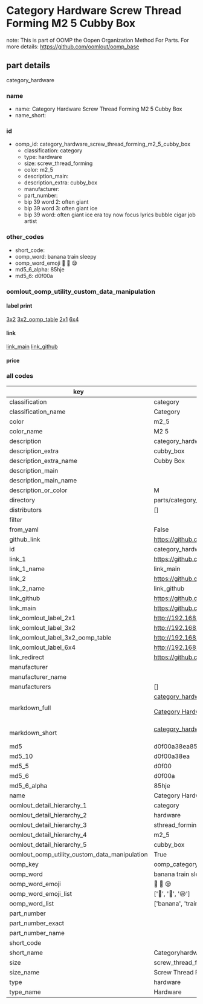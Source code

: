 # Category Hardware Screw Thread Forming M2 5 Cubby Box  

note: This is part of OOMP the Oopen Organization Method For Parts. For more details: https://github.com/oomlout/oomp_base

##  part details
  



category_hardware



### name
* name: Category Hardware Screw Thread Forming M2 5 Cubby Box
* name_short: 
### id
* oomp_id: category_hardware_screw_thread_forming_m2_5_cubby_box
  * classification: category
  * type: hardware
  * size: screw_thread_forming
  * color: m2_5
  * description_main: 
  * description_extra: cubby_box
  * manufacturer: 
  * part_number: 
  * bip 39 word 2: often giant
  * bip 39 word 3: often giant ice
  * bip 39 word: often giant ice era toy now focus lyrics bubble cigar job artist

### other_codes
* short_code: 
* oomp_word: banana train sleepy
* oomp_word_emoji :banana: :train: :sleepy:
* md5_6_alpha: 85hje
* md5_6: d0f00a






### oomlout_oomp_utility_custom_data_manipulation
#### label print
[3x2](http://192.168.1.245:1112/?label=oomp%2085hje)
[3x2_oomp_table](http://192.168.1.108:1112/?label=oomp%2085hje)
[2x1](http://192.168.1.242:1112/?label=oomp%2085hje)
[6x4](http://192.168.1.55:1112/?label=oomp%2085hje)    

#### link

[link_main](https://github.com/oomlout/oomlout_oomp_version_1_messy/tree/main/parts/category_hardware_screw_thread_forming_m2_5_cubby_box) [link_github](https://github.com/oomlout/oomlout_oomp_version_1_messy/tree/main/parts/category_hardware_screw_thread_forming_m2_5_cubby_box)                             

#### price







### all codes 
| key | value |  
| --- | --- |  
| classification | category |  
| classification_name | Category |  
| color | m2_5 |  
| color_name | M2 5 |  
| description | category_hardware |  
| description_extra | cubby_box |  
| description_extra_name | Cubby Box |  
| description_main |  |  
| description_main_name |  |  
| description_or_color | M  |  
| directory | parts/category_hardware_screw_thread_forming_m2_5_cubby_box |  
| distributors | [] |  
| filter |  |  
| from_yaml | False |  
| github_link | https://github.com/oomlout/oomlout_oomp_part_src/tree/main/parts/category_hardware_screw_thread_forming_m2_5_cubby_box |  
| id | category_hardware_screw_thread_forming_m2_5_cubby_box |  
| link_1 | https://github.com/oomlout/oomlout_oomp_version_1_messy/tree/main/parts/category_hardware_screw_thread_forming_m2_5_cubby_box |  
| link_1_name | link_main |  
| link_2 | https://github.com/oomlout/oomlout_oomp_version_1_messy/tree/main/parts/category_hardware_screw_thread_forming_m2_5_cubby_box |  
| link_2_name | link_github |  
| link_github | https://github.com/oomlout/oomlout_oomp_version_1_messy/tree/main/parts/category_hardware_screw_thread_forming_m2_5_cubby_box |  
| link_main | https://github.com/oomlout/oomlout_oomp_version_1_messy/tree/main/parts/category_hardware_screw_thread_forming_m2_5_cubby_box |  
| link_oomlout_label_2x1 | http://192.168.1.242:1112/?label=oomp%2085hje |  
| link_oomlout_label_3x2 | http://192.168.1.245:1112/?label=oomp%2085hje |  
| link_oomlout_label_3x2_oomp_table | http://192.168.1.108:1112/?label=oomp%2085hje |  
| link_oomlout_label_6x4 | http://192.168.1.55:1112/?label=oomp%2085hje |  
| link_redirect | https://github.com/oomlout/oomlout_oomp_version_1_messy/tree/main/parts/category_hardware_screw_thread_forming_m2_5_cubby_box |  
| manufacturer |  |  
| manufacturer_name |  |  
| manufacturers | [] |  
| markdown_full | [category_hardware_screw_thread_forming_m2_5_cubby_box](none)<br>[](none)<br>[Category Hardware Screw Thread Forming M2 5 Cubby Box](none)<br><br> |  
| markdown_short | [category_hardware_screw_thread_forming_m2_5_cubby_box](none)<br><br> |  
| md5 | d0f00a38ea856b465cf334c4e0586ccd |  
| md5_10 | d0f00a38ea |  
| md5_5 | d0f00 |  
| md5_6 | d0f00a |  
| md5_6_alpha | 85hje |  
| name | Category Hardware Screw Thread Forming M2 5 Cubby Box |  
| oomlout_detail_hierarchy_1 | category |  
| oomlout_detail_hierarchy_2 | hardware |  
| oomlout_detail_hierarchy_3 | sthread_forming |  
| oomlout_detail_hierarchy_4 | m2_5 |  
| oomlout_detail_hierarchy_5 | cubby_box |  
| oomlout_oomp_utility_custom_data_manipulation | True |  
| oomp_key | oomp_category_hardware_screw_thread_forming_m2_5_cubby_box |  
| oomp_word | banana train sleepy |  
| oomp_word_emoji | :banana: :train: :sleepy: |  
| oomp_word_emoji_list | [':banana:', ':train:', ':sleepy:'] |  
| oomp_word_list | ['banana', 'train', 'sleepy'] |  
| part_number |  |  
| part_number_exact |  |  
| part_number_name |  |  
| short_code |  |  
| short_name | Categoryhardware |  
| size | screw_thread_forming |  
| size_name | Screw Thread Forming |  
| type | hardware |  
| type_name | Hardware |  

